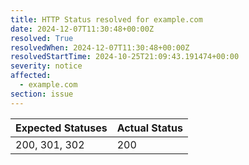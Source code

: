 ```yaml
---
title: HTTP Status resolved for example.com
date: 2024-12-07T11:30:48+00:00Z
resolved: True
resolvedWhen: 2024-12-07T11:30:48+00:00Z
resolvedStartTime: 2024-10-25T21:09:43.191474+00:00
severity: notice
affected:
  - example.com
section: issue
---
```


| Expected Statuses | Actual Status  |
|-------------------|----------------|
| 200, 301, 302 | 200 |
